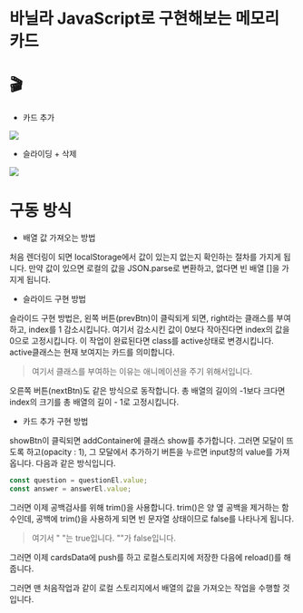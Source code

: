 # 바닐라 JavaScript로 구현해보는 메모리 카드

# 🎬

- 카드 추가

![](https://images.velog.io/images/hjh040302/post/8264ec71-1cbd-4670-8739-3972d0656785/2021-06-10%2022.20.11.gif)

- 슬라이딩 + 삭제

![](https://images.velog.io/images/hjh040302/post/dfbd1129-32d4-42d9-bccf-77ea32a58f71/2021-06-10%2022.33.05.gif)

# 구동 방식

- 배열 값 가져오는 방법

처음 렌더링이 되면 localStorage에서 값이 있는지 없는지 확인하는 절차를 가지게 됩니다. 만약 값이 있으면 로컬의 값을 JSON.parse로 변환하고, 없다면 빈 배열 []을 가지게 됩니다.

- 슬라이드 구현 방법

슬라이드 구현 방법은, 왼쪽 버튼(prevBtn)이 클릭되게 되면, right라는 클래스를 부여하고, index를 1 감소시킵니다. 여기서 감소시킨 값이 0보다 작아진다면 index의 값을 0으로 고정시킵니다.
이 작업이 완료된다면 class를 active상태로 변경시킵니다. active클래스는 현재 보여지는 카드를 의미합니다.

> 여기서 클래스를 부여하는 이유는 애니메이션을 주기 위해서입니다.

오른쪽 버튼(nextBtn)도 같은 방식으로 동작합니다.
총 배열의 길이의 -1보다 크다면 index의 크기를 총 배열의 길이 - 1로 고정시킵니다.

- 카드 추가 구현 방법

showBtn이 클릭되면 addContainer에 클래스 show를 추가합니다. 그러면 모달이 뜨도록 하고(opacity : 1), 그 모달에서 추가하기 버튼을 누르면 input창의 value를 가져옵니다. 다음과 같은 방식입니다.

```js
const question = questionEl.value;
const answer = answerEl.value;
```

그러면 이제 공백검사를 위해 trim()을 사용합니다.
trim()은 양 옆 공백을 제거하는 함수인데, 공백에 trim()을 사용하게 되면 빈 문자열 상태이므로 false를 나타나게 됩니다.

> 여기서 " "는 true입니다. ""가 false입니다.

그러면 이제 cardsData에 push를 하고 로컬스토리지에 저장한 다음에 reload()를 해줍니다.

그러면 맨 처음작업과 같이 로컬 스토리지에서 배열의 값을 가져오는 작업을 수행할 것입니다.
